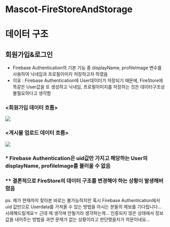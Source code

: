# Mascot-FireStoreAndStorage

# 데이터 구조

## 회원가입&로그인
- Firebase Authentication의 기본 기능 중 displayName, profileImage 변수를 사용하여 닉네임과 프로필이미지 저장하고자 하였음
- 이유 : Firebase Authentication에 User데이터가 저장되기 때문에, FireStore에 똑같은 User값을 또 생성하고 닉네임, 프로필이미지를 저장하는 것은 데이터구조상 불필요하다고 생각함

### <회원가입 데이터 흐름>


<img src="https://user-images.githubusercontent.com/55937627/210165463-ceeccc50-5086-4c04-997a-ff29a453c200.png"/>


### <게시물 업로드 데이터 흐름>


<img src="https://user-images.githubusercontent.com/55937627/210165602-1e9ddeb7-4c2f-42aa-9196-c4882ecad62b.png"/>


### * Firebase Authentication은 uid값만 가지고 해당하는 User의 displayName, profileImage를 불러올 수 없음
### ** 결론적으로 FireStore의 데이터 구조를 변경해야 하는 상황이 발생해버렸음


ps. 제가 현재까지 찾아본 바로는 불가능하지만 혹시 Firebase Authentication에서 uid 값만으로 Userdata를 가져올 수 있는 방법을 아시는 분들의 제보를 기다립니다... 사례해드릴게요ㅜ
근데 제 생각에 안될거라 생각하는게... 인증되지 않은 상태에서 정보값을 내어주는 방법을 과연 문제가 없는 상황이라고 판단했을지가 의문이네요...
